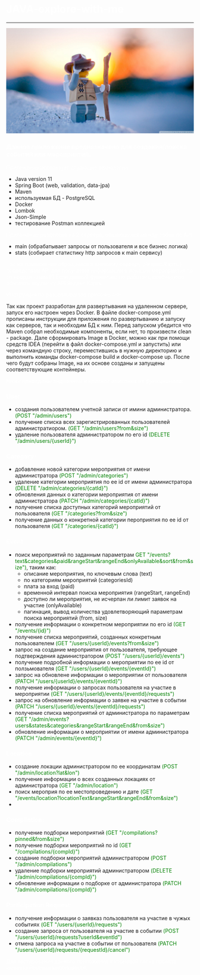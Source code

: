 # <span style="color: white">**JAVA-explore-with-me**
____
![JAVA-explore-with-me](/explore-with-me.jpg)

 ### <span style="color: white">Данное приложение предназначено для создания/поиска событий или мероприятий. ###
<span style="color: white">Приложение использует слудющие технологии:
- Java version 11
- Spring Boot (web, validation, data-jpa)
- Maven
- используемая БД - PostgreSQL
- Docker
- Lombok
- Json-Simple
- тестирование Postman коллекцией

<span style="color: white">Приложение разделено на 2 сервера, общающихся между собой по API:
- main (обрабатывает запросы от пользователя и все бизнес логика) 
- stats 
(собирает статистику http запросов к main сервису)

<span style="color: white">Так же приложение обращается к внешему серверу (Яндекс.Карты) посредствам API для получение 
информации о локации мероприятия по ее координатам (!) Если данный функциона не работает, необходимо обновить 
подписку API Яндекс.Карты

<span style="color: white">Инструкция по развертыванию приложения:

Так как проект разработан для развертывания на удаленном сервере, запуск его настроен через Docker. 
В файле docker-compose.yml прописаны инструкции для приложения по развертыванию и запуску как серверов,
так и необходим БД к ним. Перед запуском убедится что Maven собрал необходимые компоненты, если нет, то произвести 
clean - package. Дале сформировать Image в Docker, можно как при помощи средств IDEA (перейти в файл docker-compose.yml 
и запустить) или через командную строку, переместившись в нужную директорию и выполнить команды docker-compose build и 
docker-compose up. После чего будут собраны Image, на их основе созданы и запущены соответствующие контейнеры.



<span style="color: white">___Ниже приведены эндпоинты и кратное описаних их функционала:___
### <span style="color: white">User:
- создания пользователем учетной записи от имини администратора. <span style="color: green">(POST "/admin/users")
- получение списка всех зарегистрированных пользователей администратиором. <span style="color: green">(GET "/admin/users?from&size")
- удаление пользователя администратором по его id <span style="color: green">(DELETE "/admin/users/{userId}")

### <span style="color: white">Category:
- добавление новой категории мероприятия от имени администратора <span style="color: green"> (POST "/admin/categories")
- удаление категории мероприятия по ее id от имени администратора <span style="color: green">(DELETE "/admin/categories/{catId}")
- обновления данных о категории мероприятия от имени администратора <span style="color: green">(PATCH "/admin/categories/{catId}")
- получение списка доступных категорий мероприятий от пользователя <span style="color: green">(GET "/categories?from&size")
- получение данных о конкретной категории пероприятия по ее id от пользователя <span style="color: green">(GET "/categories/{catId}")

### <span style="color: white">Event:
- поиск мероприятий по заданным параметрам  <span style="color: green">GET "/events?text&categories&paid&rangeStart&rangeEnd&onlyAvailable&sort&from&size")</span>, таким как:
  - описание мероприятия, по ключевым слова (text)
  - по категориям мероприятий (categoriesId)
  - плата за вход (paid)
  - временной интервал поиска мероприятия (rangeStart, rangeEnd)
  - доступно ли мероприятия, не исчерпан ли лимит заявок на участие (onlyAvailable)
  - пагинация, вывод количества удовлетворяющий параметрам поиска мероприятий (from, size)
- получение информации о конкретном мероприятии по его id <span style="color: green">(GET "/events/{id}")
- получение списка мероприятий, созданных конкретным пользователем <span style="color: green">(GET "/users/{userId}/events?from&size")
- запрос на создание мероприятия от пользователя, требующее подтверждения администратором <span style="color: green">(POST "/users/{userId}/events")
- получение подробной информации о мероприятии по ее id от ползьмователя <span style="color: green">(GET "/users/{userId}/events/{eventId}")
- запрос на обновлене информации о мероприятии от пользователя <span style="color: green">(PATCH "/users/{userId}/events/{eventId}")
- получение информации о запросах пользователя на участие в мероприятии <span style="color: green">(GET "/users/{userId}/events/{eventId}/requests")
- запрос на обновление информации о заявке на участие в событии <span style="color: green">(PATCH "/users/{userId}/events/{eventId}/requests")
- получение списка мероприятий от администратора по параметрам <span style="color: green">(GET "/admin/events?users&states&categories&rangeStart&rangeEnd&from&size")
- обновление информации о мероприятии от имени администратора <span style="color: green">(PATCH "/admin/events/{eventId}")

### <span style="color: white">Location:
- создание локации администратором по ее координатам <span style="color: green">(POST "/admin/location?lat&lon")
- получение информации о всех созданных локациях от администратора <span style="color: green">(GET "/admin/location")
- поиск мероприя по ее местопроведению и дате <span style="color: green">(GET "/events/location?locationText&rangeStart&rangeEnd&from&size")
- 
### <span style="color: white">Compilation:
- получение подборки мероприятий <span style="color: green">(GET "/compilations?pinned&from&size")
- получение подборки мероприятий по id <span style="color: green">(GET "/compilations/{compId}")
- создание подборки мероприятий администратором <span style="color: green">(POST "/admin/compilations")
- удаление подборки мероприятий администратором <span style="color: green">(DELETE "/admin/compilations/{compId}")
- обновление информации о подборке от администратора <span style="color: green">(PATCH "/admin/compilations/{compId}")

### <span style="color: white">Participation Request:
- получение информации о заявказ пользователя на участие в чужых событиях <span style="color: green">(GET "/users/{userId}/requests")
- создание запроса от пользователя на участие в событии <span style="color: green">(POST "/users/{userId}/requests?userId&eventId")
- отмена запроса на участие в событии от пользователя <span style="color: green">(PATCH "/users/{userId}/requests/{requestId}/cancel")

<span style="color: white">Для тестирования данного приложения к корневой папке проекта имееста Postman коллекция.txt







